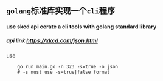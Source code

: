 ## `golang`标准库实现一个`cli`程序
#### use skcd api cerate a cli tools with golang standard library

##### api link https://xkcd.com/json.html

use
```
    go run main.go -n 323 -s=true -o json 
    # -s must use -s=true|false format 
```